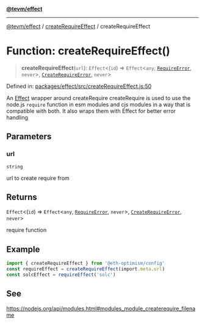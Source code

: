 [**@tevm/effect**](../../README.md)

***

[@tevm/effect](../../modules.md) / [createRequireEffect](../README.md) / createRequireEffect

# Function: createRequireEffect()

> **createRequireEffect**(`url`): `Effect`\<(`id`) => `Effect`\<`any`, [`RequireError`](../classes/RequireError.md), `never`\>, [`CreateRequireError`](../classes/CreateRequireError.md), `never`\>

Defined in: [packages/effect/src/createRequireEffect.js:50](https://github.com/evmts/tevm-monorepo/blob/main/packages/effect/src/createRequireEffect.js#L50)

An [Effect](https://www.effect.website/docs/introduction) wrapper around createRequire
createRequire is used to use the node.js `require` function in esm modules and cjs modules
in a way that is compatible with both. It also wraps them with Effect for better error handling

## Parameters

### url

`string`

url to create require from

## Returns

`Effect`\<(`id`) => `Effect`\<`any`, [`RequireError`](../classes/RequireError.md), `never`\>, [`CreateRequireError`](../classes/CreateRequireError.md), `never`\>

require function

## Example

```typescript
import { createRequireEffect } from '@eth-optimism/config'
const requireEffect = createRequireEffect(import.meta.url)
const solcEffect = requireEffect('solc')
```

## See

https://nodejs.org/api/modules.html#modules_module_createrequire_filename
